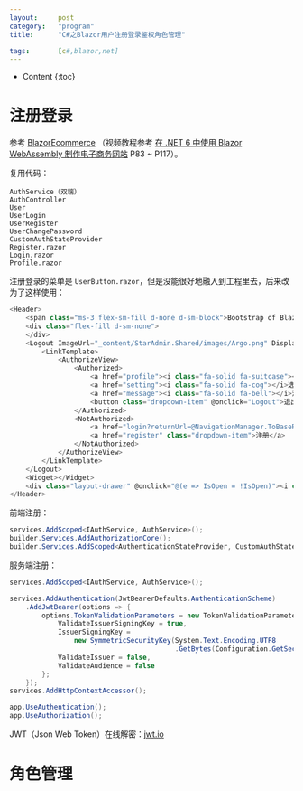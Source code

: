 ```yaml
---
layout:		post
category:	"program"
title:		"C#之Blazor用户注册登录鉴权角色管理"

tags:		[c#,blazor,net]
---
```

- Content
{:toc}


# 注册登录

参考 [BlazorEcommerce](https://github.com/patrickgod/BlazorEcommerce) （视频教程参考 [在 .NET 6 中使用 Blazor WebAssembly 制作电子商务网站](https://www.bilibili.com/video/BV1mr4y1a7s7)  P83 ~ P117）。



复用代码：

```
AuthService（双端）
AuthController
User
UserLogin
UserRegister
UserChangePassword
CustomAuthStateProvider
Register.razor
Login.razor
Profile.razor
```



注册登录的菜单是 `UserButton.razor`，但是没能很好地融入到工程里去，后来改为了这样使用：

```c#
<Header>
    <span class="ms-3 flex-sm-fill d-none d-sm-block">Bootstrap of Blazor</span>
    <div class="flex-fill d-sm-none">
    </div>
    <Logout ImageUrl="_content/StarAdmin.Shared/images/Argo.png" DisplayName="管理员" UserName="Admin">
        <LinkTemplate>
            <AuthorizeView>
                <Authorized>
                    <a href="profile"><i class="fa-solid fa-suitcase"></i>个人中心</a>
                    <a href="setting"><i class="fa-solid fa-cog"></i>选项设置</a>
                    <a href="message"><i class="fa-solid fa-bell"></i>消息通知<span class="badge badge-pill badge-success"></span></a>
                    <button class="dropdown-item" @onclick="Logout">退出登录</button>
                </Authorized>
                <NotAuthorized>
                    <a href="login?returnUrl=@NavigationManager.ToBaseRelativePath(NavigationManager.Uri)" class="dropdown-item">登录</a>
                    <a href="register" class="dropdown-item">注册</a>
                </NotAuthorized>
            </AuthorizeView>
        </LinkTemplate>
    </Logout>
    <Widget></Widget>
    <div class="layout-drawer" @onclick="@(e => IsOpen = !IsOpen)"><i class="fa fa-gears"></i></div>
</Header>
```



前端注册：

```c#
services.AddScoped<IAuthService, AuthService>();
builder.Services.AddAuthorizationCore();
builder.Services.AddScoped<AuthenticationStateProvider, CustomAuthStateProvider>();
```

服务端注册：

```c#
services.AddScoped<IAuthService, AuthService>();

services.AddAuthentication(JwtBearerDefaults.AuthenticationScheme)
    .AddJwtBearer(options => {
        options.TokenValidationParameters = new TokenValidationParameters {
            ValidateIssuerSigningKey = true,
            IssuerSigningKey =
                new SymmetricSecurityKey(System.Text.Encoding.UTF8
                                         .GetBytes(Configuration.GetSection("AppSettings:Token").Value ?? string.Empty)),
            ValidateIssuer = false,
            ValidateAudience = false
        };
    });
services.AddHttpContextAccessor();

app.UseAuthentication();
app.UseAuthorization();
```



 JWT（Json Web Token）在线解密：[jwt.io](https://jwt.io/)



# 角色管理
